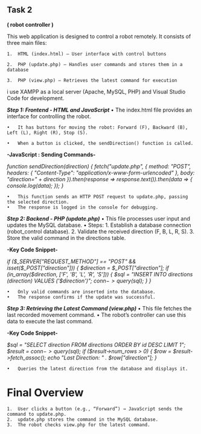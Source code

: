 ## Task 2
**( robot controller )**

This web application is designed to control a robot remotely. It consists of three main files:

	1.	HTML (index.html) – User interface with control buttons
 
	2.	PHP (update.php) – Handles user commands and stores them in a database
 
	3.	PHP (view.php) – Retrieves the latest command for execution
 
i use XAMPP as a local server (Apache, MySQL, PHP) and Visual Studio Code for development.

***Step 1: Frontend - HTML and JavaScript***
	•	The index.html file provides an interface for controlling the robot.
 
	•	It has buttons for moving the robot: Forward (F), Backward (B), Left (L), Right (R), Stop (S).
 
	•	When a button is clicked, the sendDirection() function is called.

**-JavaScript : Sending Commands-**

*function sendDirection(direction) {
    fetch("update.php", {
        method: "POST",
        headers: { "Content-Type": "application/x-www-form-urlencoded" },
        body: "direction=" + direction
    }).then(response => response.text()).then(data => {
        console.log(data);
    });
}*

	•	This function sends an HTTP POST request to update.php, passing the selected direction.
	•	The response is logged in the console for debugging.

***Step 2: Backend - PHP (update.php)***
	•	This file processes user input and updates the MySQL database.
	•	Steps:
	1.	Establish a database connection (robot_control database).
	2.	Validate the received direction (F, B, L, R, S).
	3.	Store the valid command in the directions table.

**-Key Code Snippet-**

*if ($_SERVER["REQUEST_METHOD"] == "POST" && isset($_POST["direction"])) {
    $direction = $_POST["direction"];
    if (in_array($direction, ['F', 'B', 'L', 'R', 'S'])) {
        $sql = "INSERT INTO directions (direction) VALUES ('$direction')";
        $conn->query($sql);
    }
}*

	•	Only valid commands are inserted into the database.
	•	The response confirms if the update was successful.

***Step 3: Retrieving the Latest Command (view.php)***
	•	This file fetches the last recorded movement command.
	•	The robot’s controller can use this data to execute the last command.

**-Key Code Snippet-**

*$sql = "SELECT direction FROM directions ORDER BY id DESC LIMIT 1";
$result = $conn->query($sql);
if ($result->num_rows > 0) {
    $row = $result->fetch_assoc();
    echo "Last Direction: " . $row["direction"];
}*

	•	Queries the latest direction from the database and displays it.

# Final Overview
	1.	User clicks a button (e.g., “Forward”) → JavaScript sends the command to update.php.
	2.	update.php stores the command in the MySQL database.
	3.	The robot checks view.php for the latest command.

